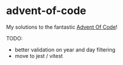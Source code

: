 # advent-of-code

My solutions to the fantastic [Advent Of Code](https://adventofcode.com/)!

TODO:

- better validation on year and day filtering
- move to jest / vitest
